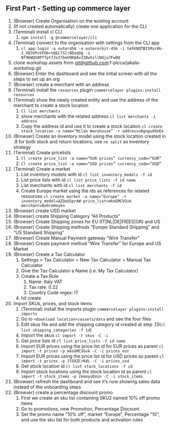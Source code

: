 ## First Part - Setting up commerce layer

1. (Browser) Create Organisation on the existing account 
2. (If not created automatically) create one application for the CLI
3. (Terminal) Install cl CLI
    1.  `npm install -g @commercelayer/cli`
4. (Terminal) connect to the organisation with settings from the CLI app
    1. `cl app:login -a outer456 -o outerorbit-456 -i teFKNQTBI5Mzr0k-2_G03VPsVFObrnQELTSlr8Doq9g -s Nf96WQS8PTTptfJxIfbeU9KQAvZ38w5sllNdju7Fw8Q`
5. clone workshop assets from [git@github.com](mailto:git@github.com):f-picca/jakala-workshop.git
6. (Browser) Enter the dashboard and see the initial screen with all the steps to set up an org
7. (Browser) create a merchant with an address
8. (Terminal) install the `resources` plugin `commercelayer plugins:install resources`
9. (Terminal) show the newly created entity and use the address of the merchant to create a stock location
    1. `Cl list merchants` 
    2. show merchants with the related address `cl list merchants -i address`
    3. Copy the address id and use it to create a stock location `cl create stock_location -a name=“Milan Warehouse” -r address=BgnguXOnEe`
10. (Browser) Create an inventory model using the stock location created in .8 for both stock and return locations, use `no split` as inventory strategy
11. (Terminal) Create pricelists
    1. `Cl create price_list -a name=“EUR prices” currency_code=“EUR”`
    2. `Cl create price_list -a name=“USD prices” currency_code=“USD”`
12. (Terminal) Create a market
    1. List inventory models with id `cl list inventory_models -f id`
    2. List price lists with id `cl list price_lists -f id name`
    3. List merchants with id  `cl list merchants -f id`
    4. Create Europe market using the ids as references for related resources `cl create market -a name="Europe" -r inventory_model=AZQoQSprAW price_list=mkoGMCVGvk merchant=NxOreHoykn`
13. (Browser) create USD market
14. (Browser) create Shipping Category “All Products”
15. (Browser) Create Shipping zones for EU (IT|NL|DE|FR|ES|GR) and US
16. (Browser) Create Shipping methods “Europe Standard Shipping” and “US Standard Shipping”
17. (Browser) Create Manual Payment gateway “Wire Transfer”
18. (Browser) Create payment method “Wire Transfer” for Europe and US Market
19. (Browser) Create a Tax Calculator
    1. Settings > Tax Calculator > New Tax Calculator > Manual Tax Calculator
    2. Give the Tax Calculator a Name (i.e. My Tax Calculator)
    3. Create a Tax Rule 
        1. Name: Italy VAT
        2. Tax rate: 0.22
        3. Country Code regex: IT
    4. hit create
20. Import SKUs, prices, and stock items
    1. (Terminal) install the imports plugin `commercelayer plugins:install imports`
    2. Go to `<download location>/assets/data` and see the four files 
    3. Edit skus file and add the shipping category id created at step .13(`cl list shipping_categories -f id`)
    4. Import the skus `cl import -t skus -C -i` 
    5. Get price lists id `cl list price_lists -f id name`
    6. Import EUR prices using the price list id for EUR prices as parent `cl import -t prices -p mkoGMCVGvk -C -i prices_eur`
    7. Import EUR prices using the price list id for USD prices as parent `cl import -t prices -p JlOXZCrKdL -C -i prices_usd`
    8. Get stock location id `cl list stock_locations -f id`
    9. Import stock locations using the stock location id as parent `cl import -t stock_items -p zkmoyuDozn -C -i stock_items`
21. (Browser) refresh the dashboard and see it’s now showing sales data instead of the onboarding steps
22. (Browser) create a percentage discount promo
    1. First we create an sku list containing SKU2 named 10% off promo items
    2. Go to promotions, new Promotion, Percentage Discount
    3. Set the promo name “10% off”, market “Europe”, Percentage “10”, and use the sku list for both products and activation rules